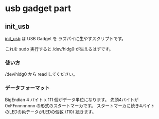 # usb gadget part



## init_usb
[init_usb](init_usb) は USB Gadget を ラズパイに生やすスクリプトです。

これを sudo 実行すると /dev/hidg0 が生えるはずです。

### 使い方
/dev/hidg0 から read してください。

### データフォーマット
BigEndian 4 バイト x 111 個がデータ単位になります。
先頭4バイトが0xFFnnnnnnnn の形式のスタートマーカです。
スタートマーカに続き4バイトのLEDの色データがLEDの個数 (110) 続きます。

